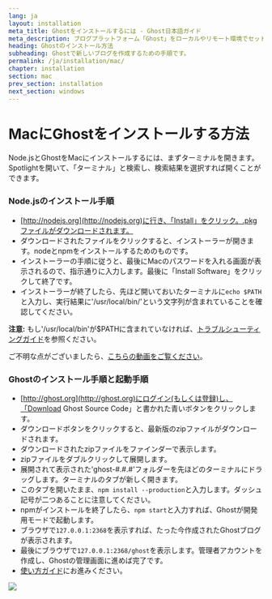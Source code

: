 ```yaml
---
lang: ja
layout: installation
meta_title: Ghostをインストールするには - Ghost日本語ガイド
meta_description: ブログプラットフォーム「Ghost」をローカルやリモート環境でセットアップするための手順です。
heading: Ghostのインストール方法
subheading: Ghostで新しいブログを作成するための手順です。
permalink: /ja/installation/mac/
chapter: installation
section: mac
prev_section: installation
next_section: windows
---
```



# MacにGhostをインストールする方法 <a id="install-mac"></a>

Node.jsとGhostをMacにインストールするには、まずターミナルを開きます。Spotlightを開いて、「ターミナル」と検索し、検索結果を選択すれば開くことができます。

### Node.jsのインストール手順

*   [http://nodejs.org](http://nodejs.org)に行き、「Install」をクリック。.pkgファイルがダウンロードされます。
*   ダウンロードされたファイルをクリックすると、インストーラーが開きます。nodeとnpmをインストールするためのものです。
*   インストーラーの手順に従うと、最後にMacのパスワードを入れる画面が表示されるので、指示通りに入力します。最後に「Install Software」をクリックして終了です。
*   インストーラーが終了したら、先ほど開いておいたターミナルに`echo $PATH`と入力し、実行結果に'/usr/local/bin/'という文字列が含まれていることを確認してください。

<p class="note"><strong>注意:</strong> もし'/usr/local/bin'が$PATHに含まれていなければ、<a href="{% if page.lang %}/{{ page.lang }}{% endif %}/installation/troubleshooting#export-path">トラブルシューティングガイド</a>を参照ください。</p>

ご不明な点がございましたら、[こちらの動画をご覧ください](https://s3-eu-west-1.amazonaws.com/ghost-website-cdn/install-node-mac.gif "Install Node on Mac")。

### Ghostのインストール手順と起動手順

*   [http://ghost.org](http://ghost.org)にログイン(もしくは登録)し、「Download Ghost Source Code」と書かれた青いボタンをクリックします。
*   ダウンロードボタンをクリックすると、最新版のzipファイルがダウンロードされます。
*   ダウンロードされたzipファイルをファインダーで表示します。
*   zipファイルをダブルクリックして展開します。
*   展開されて表示された'ghost-#.#.#'フォルダーを先ほどのターミナルにドラッグします。ターミナルのタブが新しく開きます。
*   このタブを開いたまま、`npm install --production`と入力します。<span class="note">ダッシュ記号が二つあることに注意してください。</span>
*   npmがインストールを終了したら、`npm start`と入力すれば、Ghostが開発用モードで起動します。
*   ブラウザで<code class="path">127.0.0.1:2368</code>を表示すれば、たった今作成されたGhostブログが表示されます。
*   最後にブラウザで<code class="path">127.0.0.1:2368/ghost</code>を表示します。管理者アカウントを作成し、Ghostの管理画面に進めば完了です。
*   [使い方ガイド](/usage)にお進みください。

![](https://s3-eu-west-1.amazonaws.com/ghost-website-cdn/install-ghost-mac.gif)

